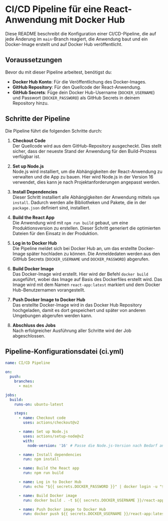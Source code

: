 # CI/CD Pipeline für eine React-Anwendung mit Docker Hub

Diese README beschreibt die Konfiguration einer CI/CD-Pipeline, die auf jede Änderung im `main`-Branch reagiert, die Anwendung baut und ein Docker-Image erstellt und auf Docker Hub veröffentlicht.

## Voraussetzungen

Bevor du mit dieser Pipeline arbeitest, benötigst du:

- **Docker Hub Konto**: Für die Veröffentlichung des Docker-Images.
- **GitHub Repository**: Für den Quellcode der React-Anwendung.
- **GitHub Secrets**: Füge dein Docker Hub-Username (`DOCKER_USERNAME`) und Passwort (`DOCKER_PASSWORD`) als GitHub Secrets in deinem Repository hinzu.

## Schritte der Pipeline

Die Pipeline führt die folgenden Schritte durch:

1. **Checkout Code**  
   Der Quellcode wird aus dem GitHub-Repository ausgecheckt. Dies stellt sicher, dass der neueste Stand der Anwendung für den Build-Prozess verfügbar ist.

2. **Set up Node.js**  
   Node.js wird installiert, um die Abhängigkeiten der React-Anwendung zu verwalten und die App zu bauen. Hier wird Node.js in der Version 16 verwendet, dies kann je nach Projektanforderungen angepasst werden.

3. **Install Dependencies**  
   Dieser Schritt installiert alle Abhängigkeiten der Anwendung mittels `npm install`. Dadurch werden alle Bibliotheken und Pakete, die in der `package.json` definiert sind, installiert.

4. **Build the React App**  
   Die Anwendung wird mit `npm run build` gebaut, um eine Produktionsversion zu erstellen. Dieser Schritt generiert die optimierten Dateien für den Einsatz in der Produktion.

5. **Log in to Docker Hub**  
   Die Pipeline meldet sich bei Docker Hub an, um das erstellte Docker-Image später hochladen zu können. Die Anmeldedaten werden aus den GitHub Secrets (`DOCKER_USERNAME` und `DOCKER_PASSWORD`) abgerufen.

6. **Build Docker Image**  
   Das Docker-Image wird erstellt. Hier wird der Befehl `docker build` ausgeführt, wobei das Image auf Basis des Dockerfiles erstellt wird. Das Image wird mit dem Namen `react-app:latest` markiert und dem Docker Hub-Benutzernamen vorangestellt.

7. **Push Docker Image to Docker Hub**  
   Das erstellte Docker-Image wird in das Docker Hub Repository hochgeladen, damit es dort gespeichert und später von anderen Umgebungen abgerufen werden kann.

8. **Abschluss des Jobs**  
   Nach erfolgreicher Ausführung aller Schritte wird der Job abgeschlossen.

## Pipeline-Konfigurationsdatei (ci.yml)

```yaml
name: CI/CD Pipeline

on:
  push:
    branches:
      - main

jobs:
  build:
    runs-on: ubuntu-latest

    steps:
      - name: Checkout code
        uses: actions/checkout@v2

      - name: Set up Node.js
        uses: actions/setup-node@v2
        with:
          node-version: '16' # Passe die Node.js-Version nach Bedarf an

      - name: Install dependencies
        run: npm install

      - name: Build the React app
        run: npm run build

      - name: Log in to Docker Hub
        run: echo "${{ secrets.DOCKER_PASSWORD }}" | docker login -u "${{ secrets.DOCKER_USERNAME }}" --password-stdin

      - name: Build Docker image
        run: docker build . -t ${{ secrets.DOCKER_USERNAME }}/react-app:latest

      - name: Push Docker image to Docker Hub
        run: docker push ${{ secrets.DOCKER_USERNAME }}/react-app:latest
